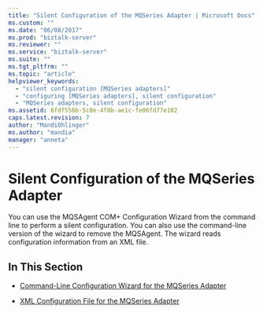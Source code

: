 ```yaml
---
title: "Silent Configuration of the MQSeries Adapter | Microsoft Docs"
ms.custom: ""
ms.date: "06/08/2017"
ms.prod: "biztalk-server"
ms.reviewer: ""
ms.service: "biztalk-server"
ms.suite: ""
ms.tgt_pltfrm: ""
ms.topic: "article"
helpviewer_keywords: 
  - "silent configuration [MQSeries adapters]"
  - "configuring [MQSeries adapters], silent configuration"
  - "MQSeries adapters, silent configuration"
ms.assetid: 6fdf556b-5c0e-4f8b-ae1c-fe06fd77e102
caps.latest.revision: 7
author: "MandiOhlinger"
ms.author: "mandia"
manager: "anneta"
---
```

# Silent Configuration of the MQSeries Adapter
You can use the MQSAgent COM+ Configuration Wizard from the command line to perform a silent configuration. You can also use the command-line version of the wizard to remove the MQSAgent. The wizard reads configuration information from an XML file.  
  
## In This Section  
  
-   [Command-Line Configuration Wizard for the MQSeries Adapter](../core/command-line-configuration-wizard-for-the-mqseries-adapter.md)  
  
-   [XML Configuration File for the MQSeries Adapter](../core/xml-configuration-file-for-the-mqseries-adapter.md)
